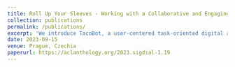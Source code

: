 ```yaml
---
title: Roll Up Your Sleeves - Working with a Collaborative and Engaging Task Oriented Dialogue System conference. ACL/ISCA Special Interest Group on Discourse and Dialogue(SIGDIAL) 2023
collection: publications
permalink: /publications/
excerpt: 'We introduce TacoBot, a user-centered task-oriented digital assistant designed to guide users through complex real-world tasks with multiple steps. Covering a wide range of cooking and how-to tasks, we aim to deliver a collaborative and engaging dialogue experience. Equipped with language understanding, dialogue management, and response generation components supported by a robust search engine, TacoBot ensures efficient task assistance.'
date: 2023-09-15
venue: Prague, Czechia
paperurl: https://aclanthology.org/2023.sigdial-1.19
---
```

